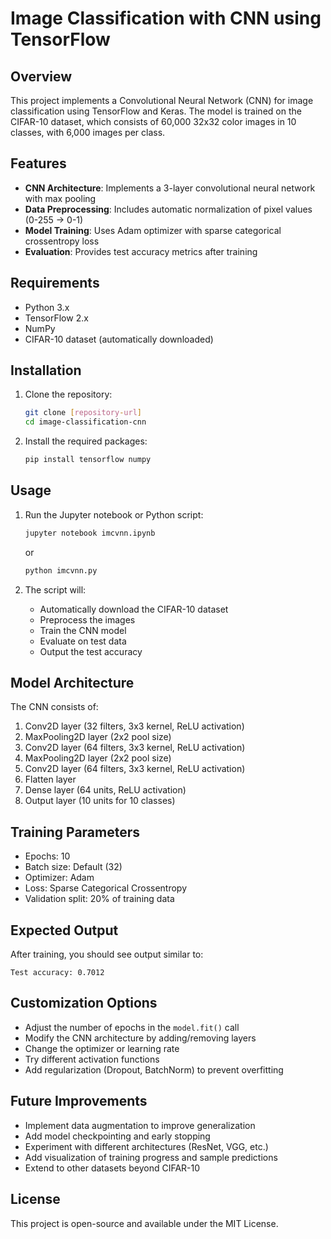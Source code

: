 # Image Classification with CNN using TensorFlow

## Overview

This project implements a Convolutional Neural Network (CNN) for image classification using TensorFlow and Keras. The model is trained on the CIFAR-10 dataset, which consists of 60,000 32x32 color images in 10 classes, with 6,000 images per class.

## Features

- **CNN Architecture**: Implements a 3-layer convolutional neural network with max pooling
- **Data Preprocessing**: Includes automatic normalization of pixel values (0-255 → 0-1)
- **Model Training**: Uses Adam optimizer with sparse categorical crossentropy loss
- **Evaluation**: Provides test accuracy metrics after training

## Requirements

- Python 3.x
- TensorFlow 2.x
- NumPy
- CIFAR-10 dataset (automatically downloaded)

## Installation

1. Clone the repository:
   ```bash
   git clone [repository-url]
   cd image-classification-cnn
   ```

2. Install the required packages:
   ```bash
   pip install tensorflow numpy
   ```

## Usage

1. Run the Jupyter notebook or Python script:
   ```bash
   jupyter notebook imcvnn.ipynb
   ```
   or
   ```bash
   python imcvnn.py
   ```

2. The script will:
   - Automatically download the CIFAR-10 dataset
   - Preprocess the images
   - Train the CNN model
   - Evaluate on test data
   - Output the test accuracy

## Model Architecture

The CNN consists of:
1. Conv2D layer (32 filters, 3x3 kernel, ReLU activation)
2. MaxPooling2D layer (2x2 pool size)
3. Conv2D layer (64 filters, 3x3 kernel, ReLU activation)
4. MaxPooling2D layer (2x2 pool size)
5. Conv2D layer (64 filters, 3x3 kernel, ReLU activation)
6. Flatten layer
7. Dense layer (64 units, ReLU activation)
8. Output layer (10 units for 10 classes)

## Training Parameters

- Epochs: 10
- Batch size: Default (32)
- Optimizer: Adam
- Loss: Sparse Categorical Crossentropy
- Validation split: 20% of training data

## Expected Output

After training, you should see output similar to:
```
Test accuracy: 0.7012
```

## Customization Options

- Adjust the number of epochs in the `model.fit()` call
- Modify the CNN architecture by adding/removing layers
- Change the optimizer or learning rate
- Try different activation functions
- Add regularization (Dropout, BatchNorm) to prevent overfitting

## Future Improvements

- Implement data augmentation to improve generalization
- Add model checkpointing and early stopping
- Experiment with different architectures (ResNet, VGG, etc.)
- Add visualization of training progress and sample predictions
- Extend to other datasets beyond CIFAR-10

## License

This project is open-source and available under the MIT License.

